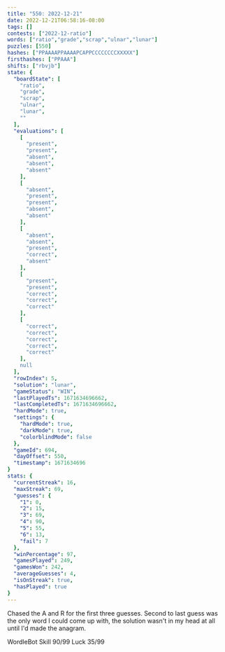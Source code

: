 ```yaml
---
title: "550: 2022-12-21"
date: 2022-12-21T06:58:16-08:00
tags: []
contests: ["2022-12-ratio"]
words: ["ratio","grade","scrap","ulnar","lunar"]
puzzles: [550]
hashes: ["PPAAAAPPAAAAPCAPPCCCCCCCCXXXXX"]
firsthashes: ["PPAAA"]
shifts: ["rbvjb"]
state: {
  "boardState": [
    "ratio",
    "grade",
    "scrap",
    "ulnar",
    "lunar",
    ""
  ],
  "evaluations": [
    [
      "present",
      "present",
      "absent",
      "absent",
      "absent"
    ],
    [
      "absent",
      "present",
      "present",
      "absent",
      "absent"
    ],
    [
      "absent",
      "absent",
      "present",
      "correct",
      "absent"
    ],
    [
      "present",
      "present",
      "correct",
      "correct",
      "correct"
    ],
    [
      "correct",
      "correct",
      "correct",
      "correct",
      "correct"
    ],
    null
  ],
  "rowIndex": 5,
  "solution": "lunar",
  "gameStatus": "WIN",
  "lastPlayedTs": 1671634696662,
  "lastCompletedTs": 1671634696662,
  "hardMode": true,
  "settings": {
    "hardMode": true,
    "darkMode": true,
    "colorblindMode": false
  },
  "gameId": 694,
  "dayOffset": 550,
  "timestamp": 1671634696
}
stats: {
  "currentStreak": 16,
  "maxStreak": 69,
  "guesses": {
    "1": 0,
    "2": 15,
    "3": 69,
    "4": 90,
    "5": 55,
    "6": 13,
    "fail": 7
  },
  "winPercentage": 97,
  "gamesPlayed": 249,
  "gamesWon": 242,
  "averageGuesses": 4,
  "isOnStreak": true,
  "hasPlayed": true
}
---
```

<!-- more -->
Chased the A and R for the first three guesses. Second to last guess was the only word I could come up with, the solution wasn't in my head at all until I'd made the anagram. 

WordleBot
Skill 90/99
Luck 35/99
